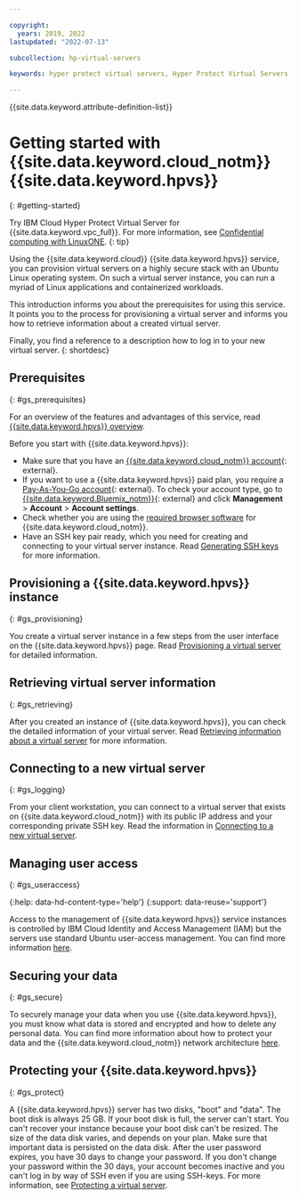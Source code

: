 ```yaml
---

copyright:
  years: 2019, 2022
lastupdated: "2022-07-13"

subcollection: hp-virtual-servers

keywords: hyper protect virtual servers, Hyper Protect Virtual Servers, getting started

---
```


{{site.data.keyword.attribute-definition-list}}

# Getting started with  {{site.data.keyword.cloud_notm}} {{site.data.keyword.hpvs}}
{: #getting-started}

Try IBM Cloud Hyper Protect Virtual Server for {{site.data.keyword.vpc_full}}. For more information, see [Confidential computing with LinuxONE](/docs/vpc?topic=vpc-about-se).
{: tip}

Using the {{site.data.keyword.cloud}} {{site.data.keyword.hpvs}} service, you can provision virtual servers on a highly secure stack with an Ubuntu Linux operating system. On such a virtual server instance, you can run a myriad of Linux applications and containerized workloads.

This introduction informs you about the prerequisites for using this service. It points you to the process for provisioning a virtual server and informs you how to retrieve information about a created virtual server.

Finally, you find a reference to a description how to log in to your new virtual server.
{: shortdesc}


## Prerequisites
{: #gs_prerequisites}

For an overview of the features and advantages of this service, read [{{site.data.keyword.hpvs}} overview](/docs/services/hp-virtual-servers?topic=hp-virtual-servers-overview).

Before you start with {{site.data.keyword.hpvs}}:
- Make sure that you have an [{{site.data.keyword.cloud_notm}} account](https://cloud.ibm.com/docs/account?topic=account-account-getting-started){: external}.
- If you want to use a {{site.data.keyword.hpvs}} paid plan, you require a [Pay-As-You-Go account](https://cloud.ibm.com/docs/account?topic=account-upgrading-account){: external}. To check your account type, go to [{{site.data.keyword.Bluemix_notm}}](https://cloud.ibm.com/login){: external} and click **Management** > **Account** > **Account settings**.
- Check whether you are using the [required browser software](/docs/overview?topic=overview-prereqs-platform) for {{site.data.keyword.cloud_notm}}.
- Have an SSH key pair ready, which you need for creating and connecting to your virtual server instance. Read [Generating SSH keys](/docs/services/hp-virtual-servers?topic=hp-virtual-servers-generate_ssh) for more information.


## Provisioning a {{site.data.keyword.hpvs}} instance
{: #gs_provisioning}

You create a virtual server instance in a few steps from the user interface on the {{site.data.keyword.hpvs}} page.
Read [Provisioning a virtual server](/docs/services/hp-virtual-servers?topic=hp-virtual-servers-provision) for detailed information.

## Retrieving virtual server information
{: #gs_retrieving}

After you created an instance of {{site.data.keyword.hpvs}}, you can check the detailed information of your virtual server.
Read [Retrieving information about a virtual server](/docs/services/hp-virtual-servers?topic=hp-virtual-servers-retrieve-info-vs) for more information.

## Connecting to a new virtual server
{: #gs_logging}

From your client workstation, you can connect to a virtual server that exists on {{site.data.keyword.cloud_notm}} with its public IP address and your corresponding private SSH key. Read the information in [Connecting to a new virtual server](/docs/services/hp-virtual-servers?topic=hp-virtual-servers-connect_vs).

## Managing user access
{: #gs_useraccess}

{:help: data-hd-content-type='help'}
{:support: data-reuse='support'}

Access to the management of {{site.data.keyword.hpvs}} service instances is controlled by IBM Cloud Identity and Access Management (IAM) but the servers use standard Ubuntu user-access management. You can find more information [here](/docs/hp-virtual-servers?topic=hp-virtual-servers-manage_access).

## Securing your data
{: #gs_secure}

To securely manage your data when you use {{site.data.keyword.hpvs}}, you must know what data is stored and encrypted and how to delete any personal data. You can find more information about how to protect your data and the {{site.data.keyword.cloud_notm}} network architecture [here](/docs/hp-virtual-servers?topic=hp-virtual-servers-mng-data).

## Protecting your {{site.data.keyword.hpvs}}
{: #gs_protect}

A {{site.data.keyword.hpvs}} server has two disks, "boot" and "data". The boot disk is always 25 GB. If your boot disk is full, the server can't start. You can't recover your instance because your boot disk can't be resized.
The size of the data disk varies, and depends on your plan. Make sure that important data is persisted on the data disk. After the user password expires, you have 30 days to change your password. If you don't change your password within the 30 days, your account becomes inactive and you can't log in by way of SSH even if you are using SSH-keys. For more information, see [Protecting a virtual server](/docs/hp-virtual-servers?topic=hp-virtual-servers-protect_vs).
